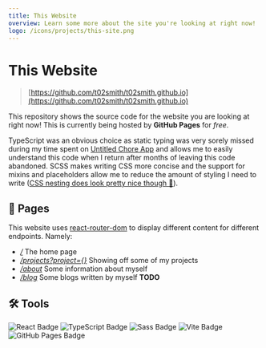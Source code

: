 ```yaml
---
title: This Website
overview: Learn some more about the site you're looking at right now!
logo: /icons/projects/this-site.png
---
```

# This Website

> [https://github.com/t02smith/t02smith.github.io](https://github.com/t02smith/t02smith.github.io)

This repository shows the source code for the website you are looking at right now! This is currently being hosted by **GitHub Pages** for *free*.

TypeScript was an obvious choice as static typing was very sorely missed during my time spent on [Untitled Chore App](/projects?Untitled+Chore+App) and allows me to easily understand this code when I return after months of leaving this code abandoned. SCSS makes writing CSS more concise and the support for mixins and placeholders allow me to reduce the amount of styling I need to write ([CSS nesting does look pretty nice though 👀](https://developer.chrome.com/articles/css-nesting/)).

## 📖 Pages

This website uses [react-router-dom](https://reactrouter.com/en/main) to display different content for different endpoints. Namely:

- *[/](/)* The home page
- *[/projects?project={}](/#/projects)* Showing off some of my projects
- *[/about](/#/about)* Some information about myself
- *[/blog](/#/blog)* Some blogs written by myself **TODO**

## 🛠️ Tools

![React Badge](https://img.shields.io/badge/React-61DAFB?logo=react&logoColor=000&style=for-the-badge)
![TypeScript Badge](https://img.shields.io/badge/TypeScript-3178C6?logo=typescript&logoColor=fff&style=for-the-badge)
![Sass Badge](https://img.shields.io/badge/Sass-C69?logo=sass&logoColor=fff&style=for-the-badge)
![Vite Badge](https://img.shields.io/badge/Vite-646CFF?logo=vite&logoColor=fff&style=for-the-badge)
![GitHub Pages Badge](https://img.shields.io/badge/GitHub%20Pages-222?logo=githubpages&logoColor=fff&style=for-the-badge)
